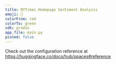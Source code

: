 ```yaml
---
title: NYTimes Homepage Sentiment Analysis 
emoji: 📰
colorFrom: red
colorTo: green
sdk: gradio
app_file: main.py
pinned: false
---
```


Check out the configuration reference at https://huggingface.co/docs/hub/spaces#reference
